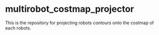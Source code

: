 # multirobot_costmap_projector
This is the repository for projecting robots contours onto the costmap of each robots.
